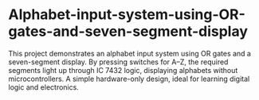 # Alphabet-input-system-using-OR-gates-and-seven-segment-display
This project demonstrates an alphabet input system using OR gates and a seven-segment display. By pressing switches for A–Z, the required segments light up through IC 7432 logic, displaying alphabets without microcontrollers. A simple hardware-only design, ideal for learning digital logic and electronics.
